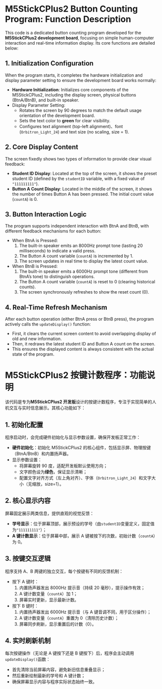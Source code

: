 # M5StickCPlus2 Button Counting Program: Function Description

This code is a dedicated button counting program developed for the **M5StickCPlus2 development board**, focusing on simple human-computer interaction and real-time information display. Its core functions are detailed below:

## 1. Initialization Configuration

When the program starts, it completes the hardware initialization and display parameter setting to ensure the development board works normally:

- **Hardware Initialization**: Initializes core components of the M5StickCPlus2, including the display screen, physical buttons (BtnA/BtnB), and built-in speaker.
- Display Parameter Setting:
  - Rotates the screen by 90 degrees to match the default usage orientation of the development board.
  - Sets the text color to **green** for clear visibility.
  - Configures text alignment (top-left alignment)、font (`Orbitron_Light_24`) and text size (no scaling, size = 1).

## 2. Core Display Content

The screen fixedly shows two types of information to provide clear visual feedback:

- **Student ID Display**: Located at the top of the screen, it shows the preset student ID (defined by the `studentID` variable, with a fixed value of `"111111111"`).
- **Button A Count Display**: Located in the middle of the screen, it shows the number of times Button A has been pressed. The initial count value (`countA`) is 0.

## 3. Button Interaction Logic

The program supports independent interaction with BtnA and BtnB, with different feedback mechanisms for each button:

- When BtnA is Pressed:
  1. The built-in speaker emits an 8000Hz prompt tone (lasting 20 milliseconds) to indicate a valid press.
  2. The Button A count variable (`countA`) is incremented by 1.
  3. The screen updates in real time to display the latest count value.
- When BtnB is Pressed:
  1. The built-in speaker emits a 6000Hz prompt tone (different from BtnA’s tone) to distinguish operations.
  2. The Button A count variable (`countA`) is reset to 0 (clearing historical counts).
  3. The screen synchronously refreshes to show the reset count (0).

## 4. Real-Time Refresh Mechanism

After each button operation (either BtnA press or BtnB press), the program actively calls the `updateDisplay()` function:

- First, it clears the current screen content to avoid overlapping display of old and new information.
- Then, it redraws the latest student ID and Button A count on the screen.
- This ensures the displayed content is always consistent with the actual state of the program.





# M5StickCPlus2 按键计数程序：功能说明

该代码是专为**M5StickCPlus2 开发板**设计的按键计数程序，专注于实现简单的人机交互与实时信息展示。其核心功能如下：

## 1. 初始化配置

程序启动时，会完成硬件初始化与显示参数设置，确保开发板正常工作：

- **硬件初始化**：初始化 M5StickCPlus2 的核心组件，包括显示屏、物理按键（BtnA/BtnB）和内置扬声器。
- 显示参数设置：
  - 将屏幕旋转 90 度，适配开发板默认使用方向；
  - 文字颜色设为**绿色**，保证显示清晰；
  - 配置文字对齐方式（左上角对齐）、字体（`Orbitron_Light_24`）和文字大小（无缩放，size=1）。

## 2. 核心显示内容

屏幕固定展示两类信息，提供直观的视觉反馈：

- **学号显示**：位于屏幕顶部，展示预设的学号（由`studentID`变量定义，固定值为`"111111111"`）；
- **A 键计数显示**：位于屏幕中部，展示 A 键被按下的次数，初始计数（`countA`）为 0。

## 3. 按键交互逻辑

程序支持 A、B 两键的独立交互，每个按键有不同的反馈机制：

- 按下 A 键时：
  1. 内置扬声器发出 8000Hz 提示音（持续 20 毫秒），提示操作有效；
  2. A 键计数变量（`countA`）加 1；
  3. 屏幕实时更新，显示最新计数。
- 按下 B 键时：
  1. 内置扬声器发出 6000Hz 提示音（与 A 键音调不同，用于区分操作）；
  2. A 键计数变量（`countA`）重置为 0（清除历史计数）；
  3. 屏幕同步刷新，显示重置后的计数（0）。

## 4. 实时刷新机制

每次按键操作（无论是 A 键按下还是 B 键按下）后，程序会主动调用`updateDisplay()`函数：

- 首先清除当前屏幕内容，避免新旧信息重叠显示；
- 然后重新绘制最新的学号和 A 键计数；
- 确保屏幕显示内容与程序实际状态始终一致。